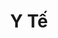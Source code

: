 ---
layout: "category-page"
title: "Y Tế"
description: "Tải miễn phí file đồ hoạ vector ngành Y Tế png jpg pdf ai crd..."
permalink: "/category/y-te/"
image: "/assets/images/background-nen-y-khoa-208.jpg"
color: "#121826"
---